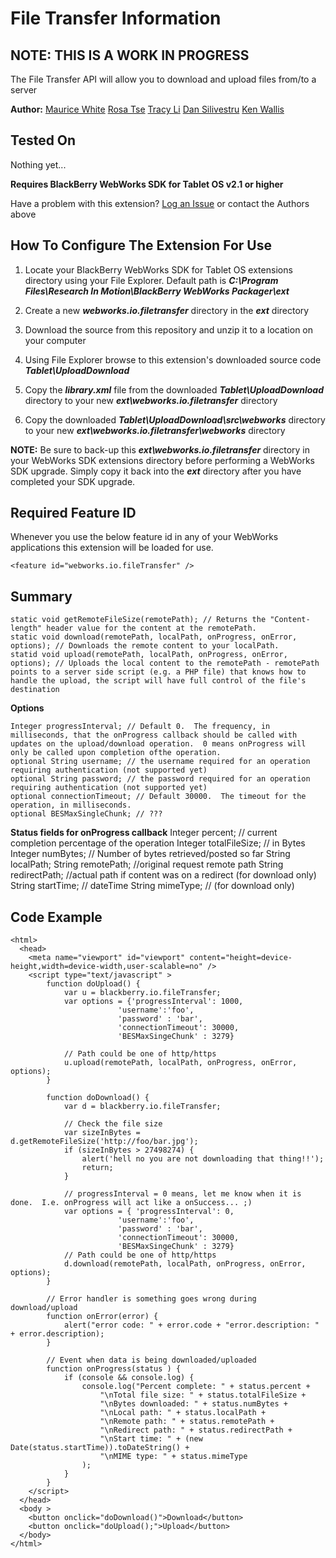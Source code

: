 # File Transfer Information

## NOTE: THIS IS A WORK IN PROGRESS

The File Transfer API will allow you to download and upload files from/to a server

**Author:**
[Maurice White](https://github.com/mdwhite76)
[Rosa Tse](https://github.com/rwmtse)
[Tracy Li](https://github.com/tracyli)
[Dan Silivestru](https://github.com/dansilivestru)
[Ken Wallis](https://github.com/kwallis)

## Tested On

Nothing yet...

**Requires BlackBerry WebWorks SDK for Tablet OS v2.1 or higher**

Have a problem with this extension?  [Log an Issue](https://github.com/blackberry/WebWorks-Community-APIs/issues) or contact the Authors above

## How To Configure The Extension For Use

1. Locate your BlackBerry WebWorks SDK for Tablet OS extensions directory using your File Explorer.  Default path is _**C:\Program Files\Research In Motion\BlackBerry WebWorks Packager\ext**_

2. Create a new _**webworks.io.filetransfer**_ directory in the _**ext**_ directory

3. Download the source from this repository and unzip it to a location on your computer

4. Using File Explorer browse to this extension's downloaded source code _**Tablet\UploadDownload**_

5. Copy the _**library.xml**_ file from the downloaded _**Tablet\UploadDownload**_ directory to your new _**ext\webworks.io.filetransfer**_ directory

6. Copy the downloaded _**Tablet\UploadDownload\src\webworks**_ directory to your new _**ext\webworks.io.filetransfer\webworks**_ directory

**NOTE:** Be sure to back-up this _**ext\webworks.io.filetransfer**_ directory in your WebWorks SDK extensions directory before performing a WebWorks SDK upgrade. Simply copy it back into the _**ext**_ directory after you have completed your SDK upgrade.

## Required Feature ID
Whenever you use the below feature id in any of your WebWorks applications this extension will be loaded for use.

    <feature id="webworks.io.fileTransfer" />

## Summary

    static void getRemoteFileSize(remotePath); // Returns the "Content-length" header value for the content at the remotePath.
    static void download(remotePath, localPath, onProgress, onError, options); // Downloads the remote content to your localPath.
    statid void upload(remotePath, localPath, onProgress, onError, options); // Uploads the local content to the remotePath - remotePath points to a server side script (e.g. a PHP file) that knows how to handle the upload, the script will have full control of the file's destination
    
**Options**
                    
    Integer progressInterval; // Default 0.  The frequency, in milliseconds, that the onProgress callback should be called with updates on the upload/download operation.  0 means onProgress will only be called upon completion ofthe operation.
	optional String username; // the username required for an operation requiring authentication (not supported yet)
    optional String password; // the password required for an operation requiring authentication (not supported yet)
    optional connectionTimeout; // Default 30000.  The timeout for the operation, in milliseconds.
    optional BESMaxSingleChunk; // ???

**Status fields for onProgress callback**
    Integer percent; // current completion percentage of the operation
    Integer totalFileSize; // in Bytes
    Integer numBytes; // Number of bytes retrieved/posted so far
    String localPath;
    String remotePath; //original request remote path
    String redirectPath; //actual path if content was on a redirect (for download only)
    String startTime; // dateTime
    String mimeType; // (for download only)

## Code Example

    <html>
      <head>
        <meta name="viewport" id="viewport" content="height=device-height,width=device-width,user-scalable=no" />
        <script type="text/javascript" >
            function doUpload() {
                var u = blackberry.io.fileTransfer;
                var options = {'progressInterval': 1000, 
                            'username':'foo', 
                            'password' : 'bar',
                            'connectionTimeout': 30000,
                            'BESMaxSingeChunk' : 3279}
                            
                // Path could be one of http/https
                u.upload(remotePath, localPath, onProgress, onError, options);
            }
      
            function doDownload() {
                var d = blackberry.io.fileTransfer;
                
                // Check the file size
                var sizeInBytes = d.getRemoteFileSize('http://foo/bar.jpg');
                if (sizeInBytes > 27498274) {
                    alert('hell no you are not downloading that thing!!');
                    return;
                }
                
                // progressInterval = 0 means, let me know when it is done.  I.e. onProgress will act like a onSuccess... ;)
                var options = { 'progressInterval': 0, 
                            'username':'foo', 
                            'password' : 'bar',
                            'connectionTimeout': 30000,
                            'BESMaxSingeChunk' : 3279}
                // Path could be one of http/https
                d.download(remotePath, localPath, onProgress, onError, options);
            }
          
            // Error handler is something goes wrong during download/upload
            function onError(error) {
                alert("error code: " + error.code + "error.description: " + error.description);
            }
          
            // Event when data is being downloaded/uploaded
            function onProgress(status ) {
                if (console && console.log) {
                    console.log("Percent complete: " + status.percent +
                        "\nTotal file size: " + status.totalFileSize +
                        "\nBytes downloaded: " + status.numBytes +
                        "\nLocal path: " + status.localPath +
                        "\nRemote path: " + status.remotePath +
                        "\nRedirect path: " + status.redirectPath + 
                        "\nStart time: " + (new Date(status.startTime)).toDateString() +
                        "\nMIME type: " + status.mimeType
                    );
                }
            }
        </script>
      </head>
      <body >
    	<button onclick="doDownload()">Download</button>
    	<button onclick="doUpload();">Upload</button>
      </body>
    </html>

